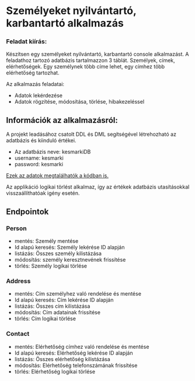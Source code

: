 # Személyeket nyilvántartó, karbantartó alkalmazás

### Feladat kiírás: 
Készítsen egy személyeket nyilvántartó, karbantartó console alkalmazást. A feladathoz tartozó adatbázis
tartalmazzon 3 táblát. Személyek, címek, elérhetőségek. Egy személynek több címe lehet, egy címhez
több elérhetőség tartozhat. 

Az alkalmazás feladatai:
- Adatok lekérdezése
- Adatok rögzítése, módosítása, törlése, hibakezeléssel

## Információk az alkalmazásról:
A projekt leadásához csatolt DDL és DML segítségével létrehozható az adatbázis és kiinduló értékei.
- Az adatbázis neve: kesmarkiDB
- username: kesmarki
- password: kesmarki

[Ezek az adatok megtalálhatók a kódban is.](src/main/resources/application.yaml)

Az applikáció logikai törlést alkalmaz, így az értékek adatbázis utasításokkal visszaállíthatóak igény esetén.

## Endpointok
### Person
- mentés: Személy mentése
- Id alapú keresés: Személy lekérése ID alapján
- listázás: Összes személy kilistázása
- módosítás: személy keresztnevének frissítése
- törlés: Személy logikai törlése

### Address
- mentés: Cím személyhez való rendelése és mentése
- Id alapú keresés: Cím lekérése ID alapján
- listázás: Összes cím kilistázása
- módosítás: Cím adatainak frissítése
- törlés: Cím logikai törlése

### Contact
- mentés: Elérhetőség címhez való rendelése és mentése
- Id alapú keresés: Elérhetőség lekérése ID alapján
- listázás: Összes elérhetőség kilistázása
- módosítás: Elérhetőség telefonszámának frissítése
- törlés: Elérhetőség logikai törlése

